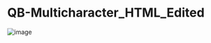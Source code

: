 # QB-Multicharacter_HTML_Edited

![image](https://cdn.discordapp.com/attachments/853656544359743499/1282920000935690262/SDASAD.PNG?ex=66e11bdb&is=66dfca5b&hm=c27eb159b19765657c03f112562dec9c1f354d0c6bf00d241cbc84b8858628af&)
